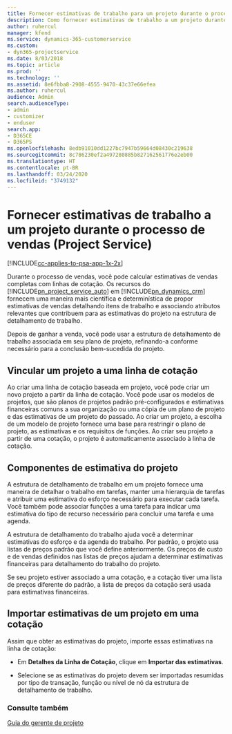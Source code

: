 ```yaml
---
title: Fornecer estimativas de trabalho para um projeto durante o processo de vendas
description: Como fornecer estimativas de trabalho a um projeto durante o processo de vendas no Project Service
author: ruhercul
manager: kfend
ms.service: dynamics-365-customerservice
ms.custom:
- dyn365-projectservice
ms.date: 8/03/2018
ms.topic: article
ms.prod: ''
ms.technology: ''
ms.assetid: 8e6fbba8-2908-4555-9470-43c37e66efea
ms.author: ruhercul
audience: Admin
search.audienceType:
- admin
- customizer
- enduser
search.app:
- D365CE
- D365PS
ms.openlocfilehash: 8edb91010dd1227bc7947b59664d08430c219638
ms.sourcegitcommit: 8c786230ef2a497280885b827162561776e2eb00
ms.translationtype: HT
ms.contentlocale: pt-BR
ms.lasthandoff: 03/24/2020
ms.locfileid: "3749132"
---
```

# <a name="provide-work-estimates-for-a-project-during-the-sales-process-project-service"></a>Fornecer estimativas de trabalho a um projeto durante o processo de vendas (Project Service)

[!INCLUDE[cc-applies-to-psa-app-1x-2x](../includes/cc-applies-to-psa-app-1x-2x.md)]

Durante o processo de vendas, você pode calcular estimativas de vendas completas com linhas de cotação. Os recursos do [!INCLUDE[pn_project_service_auto](../includes/pn-project-service-auto.md)] em [!INCLUDE[pn_dynamics_crm](../includes/pn-dynamics-crm.md)] fornecem uma maneira mais científica e determinística de propor estimativas de vendas detalhando itens de trabalho e associando atributos relevantes que contribuem para as estimativas do projeto na estrutura de detalhamento de trabalho.  
  
 Depois de ganhar a venda, você pode usar a estrutura de detalhamento de trabalho associada em seu plano de projeto, refinando-a conforme necessário para a conclusão bem-sucedida do projeto.  
  
## <a name="link-a-project-to-a-quote-line"></a>Vincular um projeto a uma linha de cotação  
 Ao criar uma linha de cotação baseada em projeto, você pode criar um novo projeto a partir da linha de cotação. Você pode usar os modelos de projetos, que são planos de projetos padrão pré-configurados e estimativas financeiras comuns a sua organização ou uma cópia de um plano de projeto e das estimativas de um projeto do passado. Ao criar um projeto, a escolha de um modelo de projeto fornece uma base para restringir o plano de projeto, as estimativas e os requisitos de funções. Ao criar seu projeto a partir de uma cotação, o projeto é automaticamente associado à linha de cotação.  
  
## <a name="project-estimate-components"></a>Componentes de estimativa do projeto  
 A estrutura de detalhamento de trabalho em um projeto fornece uma maneira de detalhar o trabalho em tarefas, manter uma hierarquia de tarefas e atribuir uma estimativa do esforço necessário para executar cada tarefa. Você também pode associar funções a uma tarefa para indicar uma estimativa do tipo de recurso necessário para concluir uma tarefa e uma agenda.  
  
 A estrutura de detalhamento do trabalho ajuda você a determinar estimativas do esforço e da agenda do trabalho. Por padrão, o projeto usa listas de preços padrão que você define anteriormente. Os preços de custo e de vendas definidos nas listas de preços ajudam a determinar estimativas financeiras para detalhamento do trabalho do projeto.  
  
 Se seu projeto estiver associado a uma cotação, e a cotação tiver uma lista de preços diferente do padrão, a lista de preços da cotação será usada para estimativas financeiras.  
  
## <a name="import-estimates-from-a-project-into-a-quote"></a>Importar estimativas de um projeto em uma cotação  
 Assim que obter as estimativas do projeto, importe essas estimativas na linha de cotação:  
  
-   Em **Detalhes da Linha de Cotação**, clique em **Importar das estimativas**. 

-   Selecione se as estimativas do projeto devem ser importadas resumidas por tipo de transação, função ou nível de nó da estrutura de detalhamento de trabalho.  
  
### <a name="see-also"></a>Consulte também  
 [Guia do gerente de projeto](../project-service/project-manager-guide.md)
